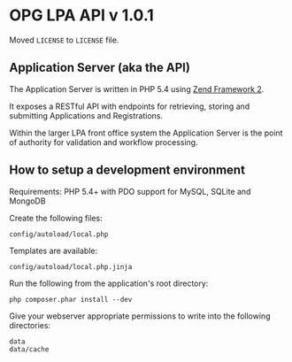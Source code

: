 # OPG LPA API v 1.0.1

Moved `LICENSE` to `LICENSE` file.

Application Server (aka the API)
--------------------------------

The Application Server is written in PHP 5.4 using [Zend Framework 2](http://framework.zend.com/).

It exposes a RESTful API with endpoints for retrieving, storing and submitting Applications and Registrations.

Within the larger LPA front office system the Application Server is the point of authority for validation and workflow processing.

How to setup a development environment
--------------------------------------

Requirements:
PHP 5.4+ with PDO support for MySQL, SQLite and MongoDB

Create the following files:

```
config/autoload/local.php
```

Templates are available:

```
config/autoload/local.php.jinja
```

Run the following from the application's root directory:

```
php composer.phar install --dev
```

Give your webserver appropriate permissions to write into the following directories:

```
data
data/cache
```
